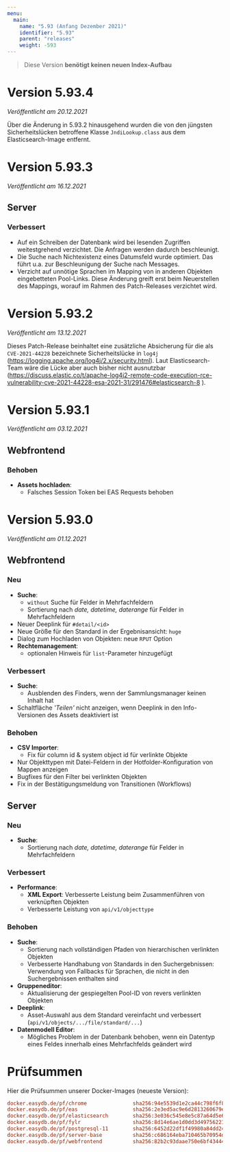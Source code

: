 ```yaml
---
menu:
  main:
    name: "5.93 (Anfang Dezember 2021)"
    identifier: "5.93"
    parent: "releases"
    weight: -593
---
```


> Diese Version **benötigt keinen neuen Index-Aufbau**

# Version 5.93.4

*Veröffentlicht am 20.12.2021*

Über die Änderung in 5.93.2 hinausgehend wurden die von den jüngsten Sicherheitslücken betroffene Klasse `JndiLookup.class` aus dem Elasticsearch-Image entfernt.

# Version 5.93.3

*Veröffentlicht am 16.12.2021*

## Server

### Verbessert

* Auf ein Schreiben der Datenbank wird bei lesenden Zugriffen weitestgrehend verzichtet. Die Anfragen werden dadurch beschleunigt.
* Die Suche nach Nichtexistenz eines Datumsfeld wurde optimiert. Das führt u.a. zur Beschleunigung der Suche nach Messages.
* Verzicht auf unnötige Sprachen im Mapping von in anderen Objekten eingebetteten Pool-Links. Diese Änderung greift erst beim Neuerstellen des Mappings, worauf im Rahmen des Patch-Releases verzichtet wird.

# Version 5.93.2

*Veröffentlicht am 13.12.2021*

Dieses Patch-Release beinhaltet eine zusätzliche Absicherung für die als `CVE-2021-44228` bezeichnete Sicherheitslücke in `log4j` (https://logging.apache.org/log4j/2.x/security.html). Laut Elasticsearch-Team wäre die Lücke aber auch bisher nicht ausnutzbar (https://discuss.elastic.co/t/apache-log4j2-remote-code-execution-rce-vulnerability-cve-2021-44228-esa-2021-31/291476#elasticsearch-8 ).

# Version 5.93.1

*Veröffentlicht am 03.12.2021*

## Webfrontend

### Behoben

* **Assets hochladen**:
  * Falsches Session Token bei EAS Requests behoben

# Version 5.93.0

*Veröffentlicht am 01.12.2021*

## Webfrontend

### Neu

* **Suche**:
  * `without` Suche für Felder in Mehrfachfeldern
  * Sortierung nach *date, datetime, daterange* für Felder in Mehrfachfeldern
* Neuer Deeplink für `#detail/<id>`
* Neue Größe für den Standard in der Ergebnisansicht: `huge`
* Dialog zum Hochladen von Objekten: neue `RPUT` Option
* **Rechtemanagement**:
  * optionalen Hinweis für `list`-Parameter hinzugefügt

### Verbessert

* **Suche**:
  * Ausblenden des Finders, wenn der Sammlungsmanager keinen Inhalt hat
* Schaltfläche *'Teilen'* nicht anzeigen, wenn Deeplink in den Info-Versionen des Assets deaktiviert ist

### Behoben

* **CSV Importer**:
  * Fix für column id & system object id für verlinkte Objekte
* Nur Objekttypen mit Datei-Feldern in der Hotfolder-Konfiguration von Mappen anzeigen
* Bugfixes für den Filter bei verlinkten Objekten
* Fix in der Bestätigungsmeldung von Transitionen (Workflows)

## Server

### Neu

* **Suche**:
  * Sortierung nach *date, datetime, daterange* für Felder in Mehrfachfeldern

### Verbessert

* **Performance**:
  * **XML Export**: Verbesserte Leistung beim Zusammenführen von verknüpften Objekten
  * Verbesserte Leistung von `api/v1/objecttype`

### Behoben

* **Suche**:
  * Sortierung nach vollständigen Pfaden von hierarchischen verlinkten Objekten
  * Verbesserte Handhabung von Standards in den Suchergebnissen: Verwendung von Fallbacks für Sprachen, die nicht in den Suchergebnissen enthalten sind
* **Gruppeneditor**:
  * Aktualisierung der gespiegelten Pool-ID von revers verlinkten Objekten
* **Deeplink**:
  * Asset-Auswahl aus dem Standard vereinfacht und verbessert (`api/v1/objects/.../file/standard/...`)
* **Datenmodell Editor**:
  * Mögliches Problem in der Datenbank behoben, wenn ein Datentyp eines Feldes innerhalb eines Mehrfachfelds geändert wird

# Prüfsummen

Hier die Prüfsummen unserer Docker-Images (neueste Version):

```ini
docker.easydb.de/pf/chrome               sha256:94e5539d1e2ca44c798f6f84227ec06d513029e2e4e2912020827fd9e37848f6
docker.easydb.de/pf/eas                  sha256:2e3ed5ac9e6d2813260679eec3dda2b4a1ce1b48bec489a9cf06f4d45d620353
docker.easydb.de/pf/elasticsearch        sha256:3e036c545e8e5c87a64d5e673bf9e1e455eb218006f3c53d518efc8867299111
docker.easydb.de/pf/fylr                 sha256:8d14e6ae1d0dd3d49756221bac0f7f3ea6bd7f810a62ffaa81a5d75faa5ef0c9
docker.easydb.de/pf/postgresql-11        sha256:6452d22df1f49980a84dd246a6683bcc5e42bba0351f80fea2f8571223349dd4
docker.easydb.de/pf/server-base          sha256:c686164eba710465b70954db1398cf997fa656a08e1264925d7d83ded4d4909e
docker.easydb.de/pf/webfrontend          sha256:82b2c93daae750e6bf4344497aa61b8bb1bbc82364bf433f804f6de2afc2cfc7
```
